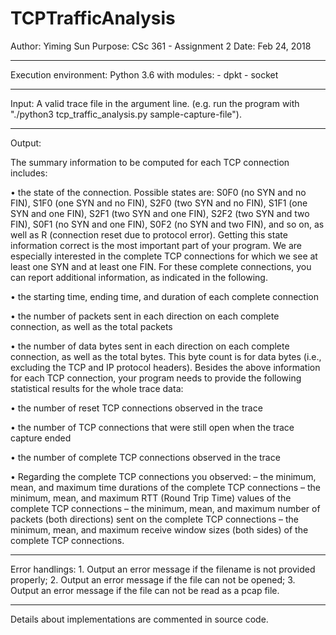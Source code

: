 # TCPTrafficAnalysis
Author:  Yiming Sun
Purpose:  CSc 361 - Assignment 2
Date:  Feb 24, 2018

--------------------------------------------------------------------------

Execution environment:
	Python 3.6 with modules:
		- dpkt
		- socket

--------------------------------------------------------------------------

Input:
	A valid trace file in the argument line. (e.g. run the program with "./python3 tcp_traffic_analysis.py sample-capture-file").

--------------------------------------------------------------------------

Output:

The summary information to be computed for each TCP connection includes:

• the state of the connection. Possible states are: S0F0 (no SYN and no FIN), S1F0 (one SYN and no FIN), S2F0 (two SYN and no FIN), S1F1 (one SYN and one FIN), S2F1 (two SYN and one FIN), S2F2 (two SYN and two FIN), S0F1 (no SYN and one FIN), S0F2 (no SYN and two FIN), and so on, as well as R (connection reset due to protocol error). Getting this state information correct is the most important part of your program. We are especially interested in the complete TCP connections for which we see at least one SYN and at least one FIN.
For these complete connections, you can report additional information, as indicated in the following.

• the starting time, ending time, and duration of each complete connection

• the number of packets sent in each direction on each complete connection, as well as the total packets

• the number of data bytes sent in each direction on each complete connection, as well as the total bytes. This byte count is for data bytes (i.e., excluding the TCP and IP protocol headers).
Besides the above information for each TCP connection, your program needs to provide the following statistical results for the whole trace data:

• the number of reset TCP connections observed in the trace

• the number of TCP connections that were still open when the trace capture ended

• the number of complete TCP connections observed in the trace

• Regarding the complete TCP connections you observed:
	– the minimum, mean, and maximum time durations of the complete TCP connections
	– the minimum, mean, and maximum RTT (Round Trip Time) values of the complete TCP connections
	– the minimum, mean, and maximum number of packets (both directions) sent on the complete TCP connections
	– the minimum, mean, and maximum receive window sizes (both sides) of the complete TCP connections.

--------------------------------------------------------------------------

Error handlings:
	1. Output an error message if the filename is not provided properly;
	2. Output an error message if the file can not be opened;
	3. Output an error message if the file can not be read as a pcap file.

--------------------------------------------------------------------------

Details about implementations are commented in source code.
